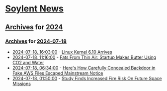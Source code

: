 # [Soylent News](../../../README.md)

## [Archives](../../index.md) for [2024](../index.md)

### [Archives](../../index.md) for [2024-07-18](index.md)

* [2024-07-18, 16:03:00](https://soylentnews.org/article.pl?sid=24/07/17/1813254&from=rss) - [Linux Kernel 6.10 Arrives ](https://soylentnews.org/article.pl?sid=24/07/17/1813254&from=rss)
* [2024-07-18, 11:16:00](https://soylentnews.org/article.pl?sid=24/07/17/0956256&from=rss) - [Fats From Thin Air: Startup Makes Butter Using CO2 and Water](https://soylentnews.org/article.pl?sid=24/07/17/0956256&from=rss)
* [2024-07-18, 06:34:00](https://soylentnews.org/article.pl?sid=24/07/16/1835231&from=rss) - [Here's How Carefully Concealed Backdoor in Fake AWS Files Escaped Mainstream Notice](https://soylentnews.org/article.pl?sid=24/07/16/1835231&from=rss)
* [2024-07-18, 01:50:00](https://soylentnews.org/article.pl?sid=24/07/16/1833213&from=rss) - [Study Finds Increased Fire Risk On Future Space Missions](https://soylentnews.org/article.pl?sid=24/07/16/1833213&from=rss)
